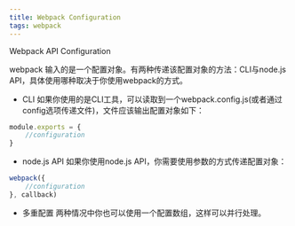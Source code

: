 ```yaml
---
title: Webpack Configuration
tags: webpack
---
```


Webpack API Configuration

<!--more-->

webpack 输入的是一个配置对象。有两种传递该配置对象的方法：CLI与node.js API，具体使用哪种取决于你使用webpack的方式。

- CLI
如果你使用的是CLI工具，可以读取到一个webpack.config.js(或者通过config选项传递文件)，文件应该输出配置对象如下：
```js
module.exports = {
    //configuration
}
```

- node.js API
如果你使用node.js API，你需要使用参数的方式传递配置对象：
```js
webpack({
    //configuration
}, callback)
```

- 多重配置
两种情况中你也可以使用一个配置数组，这样可以并行处理。
